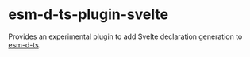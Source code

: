 # esm-d-ts-plugin-svelte
Provides an experimental plugin to add Svelte declaration generation to [esm-d-ts](https://www.npmjs.com/package/@typhonjs-build-test/esm-d-ts).
